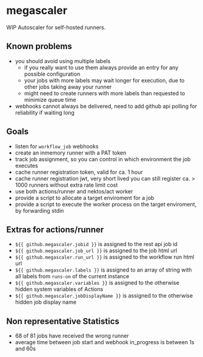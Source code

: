 # megascaler
WIP Autoscaler for self-hosted runners.

## Known problems
- you should avoid using multiple labels
  - if you really want to use them always provide an entry for any possible configuration
  - your jobs with more labels may wait longer for execution, due to other jobs taking away your runner
  - might need to create runners with more labels than requested to minimize queue time
- webhooks cannot always be delivered, need to add github api polling for reliability if waiting long

## Goals
- listen for `workflow_job` webhooks
- create an inmemory runner with a PAT token
- track job assignment, so you can control in which environment the job executes
- cache runner registration token, valid for ca. 1 hour
- cache runner registration jwt, very short lived you can still register ca. > 1000 runners without extra rate limit cost
- use both actions/runner and nektos/act worker
- provide a script to allocate a target enviroment for a job
- provide a script to execute the worker process on the target enviroment, by forwarding stdin

## Extras for actions/runner
- `${{ github.megascaler.jobid }}` is assigned to the rest api job id
- `${{ github.megascaler.job_url }}` is assigned to the job html url
- `${{ github.megascaler.run_url }}` is assigned to the workflow run html url
- `${{ github.megascaler.labels }}` is assigned to an array of string with all labels from `runs-on` of the current instance
- `${{ github.megascaler.variables }}` is assigned to the otherwise hidden system variables of Actions
- `${{ github.megascaler.jobDisplayName }}` is assigned to the otherwise hidden job display name

## Non representative Statistics
- 68 of 81 jobs have received the wrong runner
- average time between job start and webhook in_progress is between 1s and 60s
